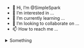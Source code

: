 - 👋 Hi, I’m @SimpleSpark
- 👀 I’m interested in ...
- 🌱 I’m currently learning ...
- 💞️ I’m looking to collaborate on ...
- 📫 How to reach me ...

<!---
SimpleSpark/SimpleSpark is a ✨ special ✨ repository because its `README.md` (this file) appears on your GitHub profile.
You can click the Preview link to take a look at your changes.
--->

<details>
<summary>Something</summary>
      <details>
      <summary>    Next thing</summary>
      </details>
</details>
